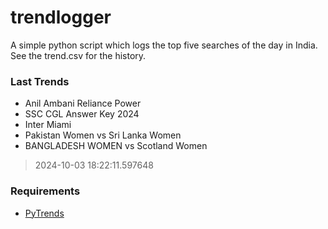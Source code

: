 # trendlogger
A simple python script which logs the top five searches of the day in India.<br>See the trend.csv for the history.<br>

<!-- Last Trends -->
### Last Trends
* Anil Ambani Reliance Power
* SSC CGL Answer Key 2024
* Inter Miami
* Pakistan Women vs Sri Lanka Women
* BANGLADESH WOMEN vs Scotland Women
> 2024-10-03 18:22:11.597648

<!-- Requirements -->
### Requirements
* [PyTrends](https://github.com/dreyco676/pytrends)
